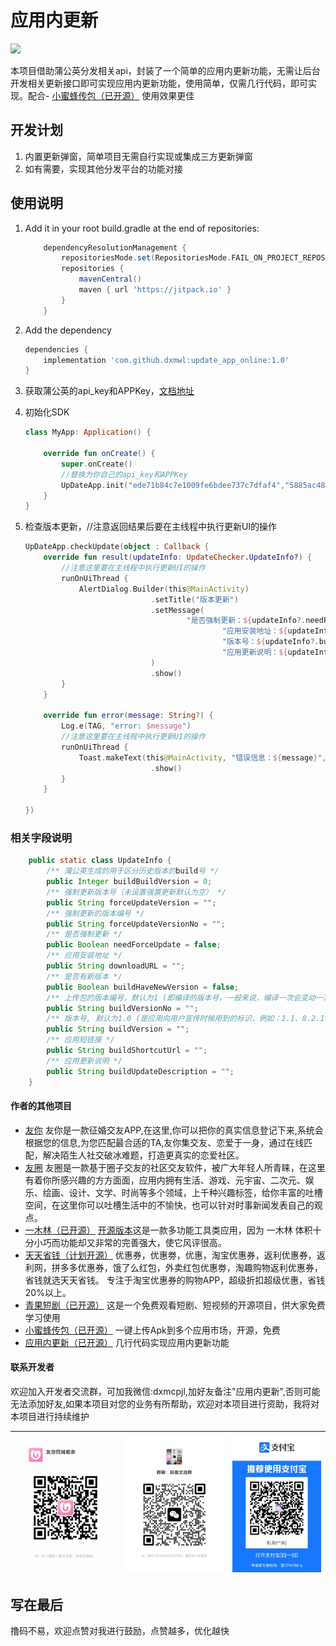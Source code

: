 # 应用内更新
[![](https://jitpack.io/v/dxmwl/update_app_online.svg)](https://jitpack.io/#dxmwl/update_app_online)

本项目借助蒲公英分发相关api，封装了一个简单的应用内更新功能，无需让后台开发相关更新接口即可实现应用内更新功能，使用简单，仅需几行代码，即可实现。配合- [小蜜蜂传包（已开源）](https://github.com/dxmwl/new_bee_upload_app) 使用效果更佳

## 开发计划
1. 内置更新弹窗，简单项目无需自行实现或集成三方更新弹窗
2. 如有需要，实现其他分发平台的功能对接

## 使用说明

1. Add it in your root build.gradle at the end of repositories:
	```groovy
        dependencyResolutionManagement {
            repositoriesMode.set(RepositoriesMode.FAIL_ON_PROJECT_REPOS)
            repositories {
                mavenCentral()
                maven { url 'https://jitpack.io' }
            }
        }
    ```

2. Add the dependency

    ```groovy
    dependencies {
        implementation 'com.github.dxmwl:update_app_online:1.0'
    }
    ```

3. 获取蒲公英的api_key和APPKey，[文档地址](https://www.pgyer.com/doc/view/api#appUpdate)

4. 初始化SDK
    ```kotlin
    class MyApp: Application() {
    
        override fun onCreate() {
            super.onCreate()
            //替换为你自己的api_key和APPKey
            UpDateApp.init("ede71b84c7e1009fe6bdee737c7dfaf4","5885ac48608e2a0470266d3980484746")
        }
    }
    ```
5. 检查版本更新，//注意返回结果后要在主线程中执行更新UI的操作
    ```kotlin
    UpDateApp.checkUpdate(object : Callback {
        override fun result(updateInfo: UpdateChecker.UpdateInfo?) {
            //注意这里要在主线程中执行更新UI的操作
            runOnUiThread {
                AlertDialog.Builder(this@MainActivity)
                                .setTitle("版本更新")
                                .setMessage(
                                        "是否强制更新：${updateInfo?.needForceUpdate}\n" +
                                                "应用安装地址：${updateInfo?.downloadURL}\n" +
                                                "版本号：${updateInfo?.buildVersion}\n" +
                                                "应用更新说明：${updateInfo?.buildUpdateDescription}"
                                )
                                .show()
            }
        }
    
        override fun error(message: String?) {
            Log.e(TAG, "error: $message")
            //注意这里要在主线程中执行更新UI的操作
            runOnUiThread {
                Toast.makeText(this@MainActivity, "错误信息：${message}", Toast.LENGTH_SHORT)
                                .show()
            }
        }
    
    })
    ```

### 相关字段说明
```java
    public static class UpdateInfo {
        /** 蒲公英生成的用于区分历史版本的build号 */
        public Integer buildBuildVersion = 0;
        /** 强制更新版本号（未设置强置更新默认为空） */
        public String forceUpdateVersion = "";
        /** 强制更新的版本编号 */
        public String forceUpdateVersionNo = "";
        /** 是否强制更新 */
        public Boolean needForceUpdate = false;
        /** 应用安装地址 */
        public String downloadURL = "";
        /** 是否有新版本 */
        public Boolean buildHaveNewVersion = false;
        /** 上传包的版本编号，默认为1 (即编译的版本号，一般来说，编译一次会变动一次这个版本号, 在 Android 上叫 Version Code。对于 iOS 来说，是字符串类型；对于 Android 来说是一个整数。例如：1001，28等。) */
        public String buildVersionNo = "";
        /** 版本号, 默认为1.0 (是应用向用户宣传时候用到的标识，例如：1.1、8.2.1等。) */
        public String buildVersion = "";
        /** 应用短链接 */
        public String buildShortcutUrl = "";
        /** 应用更新说明 */
        public String buildUpdateDescription = "";
    }
```

#### 作者的其他项目
- [友你](https://sj.qq.com/appdetail/com.youni.mobile) 友你是一款征婚交友APP,在这里,你可以把你的真实信息登记下来,系统会根据您的信息,为您匹配最合适的TA,友你集交友、恋爱于一身，通过在线匹配，解决陌生人社交破冰难题，打造更真实的恋爱社区。
- [友圈](https://sj.qq.com/appdetail/com.youquan.mobile) 友圈是一款基于圈子交友的社区交友软件，被广大年轻人所青睐，在这里有着你所感兴趣的方方面面，应用内拥有生活、游戏、元宇宙、二次元、娱乐、绘画、设计、文学、时尚等多个领域，上千种兴趣标签，给你丰富的吐槽空间，在这里你可以吐槽生活中的不愉快，也可以针对时事新闻发表自己的观点。
- [一木林（已开源）](https://sj.qq.com/appdetail/com.yimulin.mobile) [开源版本](https://github.com/dxmwl/Yimulin)这是一款多功能工具类应用，因为 一木林 体积十分小巧而功能却又非常的完善强大，使它风评很高。
- [天天省钱（计划开源）](https://sj.qq.com/appdetail/com.ttsq.mobile) 优惠券，优惠劵，优惠，淘宝优惠券，返利优惠券，返利网，拼多多优惠券，饿了么红包，外卖红包优惠劵，淘趣购物返利优惠券，省钱就选天天省钱。 专注于淘宝优惠券的购物APP，超级折扣超级优惠，省钱20%以上。
- [青果短剧（已开源）](https://github.com/dxmwl/qg_android) 这是一个免费观看短剧、短视频的开源项目，供大家免费学习使用
- [小蜜蜂传包（已开源）](https://github.com/dxmwl/new_bee_upload_app) 一键上传Apk到多个应用市场，开源，免费
- [应用内更新（已开源）](https://github.com/dxmwl/update_app_online) 几行代码实现应用内更新功能

#### 联系开发者
欢迎加入开发者交流群，可加我微信:dxmcpjl,加好友备注"应用内更新",否则可能无法添加好友,如果本项目对您的业务有所帮助，欢迎对本项目进行资助，我将对本项目进行持续维护

| ![输入图片说明](pictures/963a20fad5b96ec502acdad875776ac.jpg) | ![输入图片说明](pictures/c703e10d18655356cf05d4ccb7ec34f.jpg) |  ![输入图片说明](pictures/dd1fae18c9c1bf30d50070e951dfe39.jpg) |
|---------------------------------------------------------|---------------------------------------------------|---|

## 写在最后
撸码不易，欢迎点赞对我进行鼓励，点赞越多，优化越快